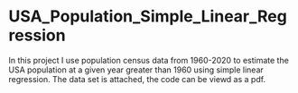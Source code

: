# USA_Population_Simple_Linear_Regression
In this project I use population census data from 1960-2020 to estimate the USA population at a given year greater than 1960 using simple linear regression. The data set is attached, the code can be viewd as a pdf.
